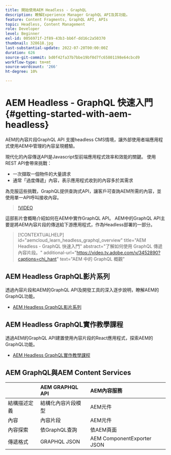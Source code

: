 ```yaml
---
title: 開始使用AEM Headless - GraphQL
description: 瞭解Experience Manager GraphQL API及其功能。
feature: Content Fragments, GraphQL API, APIs
topic: Headless, Content Management
role: Developer
level: Beginner
exl-id: 0056971f-2f89-43b3-bb6f-dd16c2a50370
thumbnail: 328618.jpg
last-substantial-update: 2022-07-20T00:00:00Z
duration: 626
source-git-commit: bd0f42fa37b7bbe19bf0d7fc65801198e64cbcd9
workflow-type: tm+mt
source-wordcount: '266'
ht-degree: 10%

---
```


# AEM Headless - GraphQL 快速入門 {#getting-started-with-aem-headless}

AEM的內容片段GraphQL API
支援headless CMS情境，讓外部使用者端應用程式使用AEM中管理的內容呈現體驗。

現代化的內容傳送API是Javascript型前端應用程式效率和效能的關鍵。 使用REST API會帶來挑戰：

* 一次擷取一個物件的大量請求
* 通常「過度傳遞」內容，表示應用程式收到的內容多於其需求

為克服這些挑戰，GraphQL提供查詢式API，讓客戶可查詢AEM所需的內容，並使用單一API呼叫接收內容。

>[!VIDEO](https://video.tv.adobe.com/v/3452890?quality=12&learn=on&captions=chi_hant)

這部影片會概略介紹如何在AEM中實作GraphQL API。 AEM中的GraphQL API主要是將AEM內容片段的傳送給下游應用程式，作為Headless部署的一部分。

>[!CONTEXTUALHELP]
>id="aemcloud_learn_headless_graphql_overview"
>title="AEM Headless - GraphQL 快速入門"
>abstract="了解如何使用 GraphQL 傳遞內容片段。"
>additional-url="https://video.tv.adobe.com/v/3452890?captions=chi_hant" text="AEM 中的 GraphQL 概觀"

## AEM Headless GraphQL影片系列

透過內容片段和AEM的GraphQL API及開發工具的深入逐步說明，瞭解AEM的GraphQL功能。

* [AEM Headless GraphQL影片系列](./video-series/modeling-basics.md)

## AEM Headless GraphQL實作教學課程

透過AEM的GraphQL API建置使用內容片段的React應用程式，探索AEM的GraphQL功能。

* [AEM Headless GraphQL實作教學課程](./multi-step/overview.md)

## AEM GraphQL與AEM Content Services

|                                | AEM GRAPHQL API | AEM內容服務 |
|--------------------------------|:-----------------|:---------------------|
| 結構描述定義 | 結構化內容片段模型 | AEM元件 |
| 內容 | 內容片段 | AEM元件 |
| 內容探索 | 依GraphQL查詢 | 依AEM頁面 |
| 傳遞格式 | GRAPHQL JSON | AEM ComponentExporter JSON |
